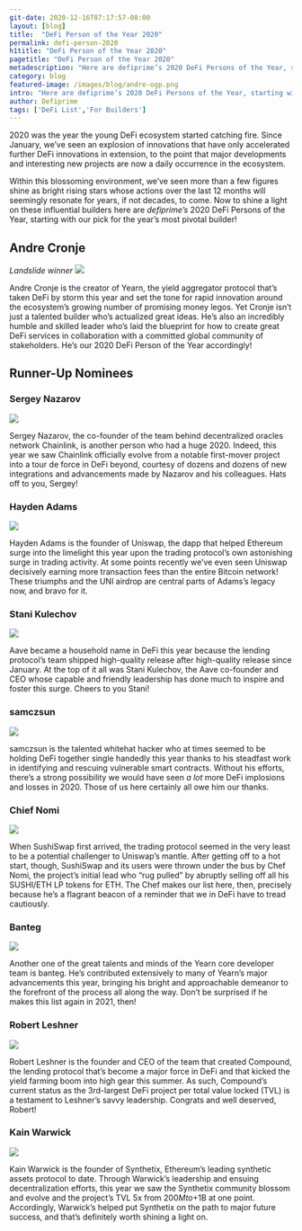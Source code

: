 ```yaml
---
git-date: 2020-12-16T07:17:57-08:00
layout: [blog]
title:  "DeFi Person of the Year 2020"
permalink: defi-person-2020
h1title: "DeFi Person of the Year 2020"
pagetitle: "DeFi Person of the Year 2020"
metadescription: "Here are defiprime’s 2020 DeFi Persons of the Year, starting with our pick for the year’s most pivotal builder"
category: blog
featured-image: /images/blog/andre-ogp.png
intro: "Here are defiprime’s 2020 DeFi Persons of the Year, starting with our pick for the year’s most pivotal builder"
author: Defiprime
tags: ['DeFi List','For Builders']
---
```

2020 was the year the young DeFi ecosystem started catching fire. Since January, we’ve seen an explosion of innovations that have only accelerated further DeFi innovations in extension, to the point that major developments and interesting new projects are now a daily occurrence in the ecosystem.

Within this blossoming environment, we’ve seen more than a few figures shine as bright rising stars whose actions over the last 12 months will seemingly resonate for years, if not decades, to come. Now to shine a light on these influential builders here are _defiprime’s_ 2020 DeFi Persons of the Year, starting with our pick for the year’s most pivotal builder!


## Andre Cronje

_Landslide winner_
![](/images/blog/defi-person-2020/andre-cronje.png)


Andre Cronje is the creator of Yearn, the yield aggregator protocol that’s taken DeFi by storm this year and set the tone for rapid innovation around the ecosystem’s growing number of promising money legos. Yet Cronje isn’t just a talented builder who’s actualized great ideas. He’s also an incredibly humble and skilled leader who’s laid the blueprint for how to create great DeFi services in collaboration with a committed global community of stakeholders. He’s our 2020 DeFi Person of the Year accordingly!


## Runner-Up Nominees


### Sergey Nazarov


![](/images/blog/defi-person-2020/sergei-nazarov.png)


Sergey Nazarov, the co-founder of the team behind decentralized oracles network Chainlink, is another person who had a huge 2020. Indeed, this year we saw Chainlink officially evolve from a notable first-mover project into a tour de force in DeFi beyond, courtesy of dozens and dozens of new integrations and advancements made by Nazarov and his colleagues. Hats off to you, Sergey!


### Hayden Adams

![](/images/blog/defi-person-2020/hayden-adams.png)


Hayden Adams is the founder of Uniswap, the dapp that helped Ethereum surge into the limelight this year upon the trading protocol’s own astonishing surge in trading activity. At some points recently we’ve even seen Uniswap decisively earning more transaction fees than the entire Bitcoin network! These triumphs and the UNI airdrop are central parts of Adams’s legacy now, and bravo for it.


### Stani Kulechov

![](/images/blog/defi-person-2020/stani-kuleshov.png)


Aave became a household name in DeFi this year because the lending protocol’s team shipped high-quality release after high-quality release since January. At the top of it all was Stani Kulechov, the Aave co-founder and CEO whose capable and friendly leadership has done much to inspire and foster this surge. Cheers to you Stani!


### samczsun

![](/images/blog/defi-person-2020/samczsun.png)


samczsun is the talented whitehat hacker who at times seemed to be holding DeFi together single handedly this year thanks to his steadfast work in identifying and rescuing vulnerable smart contracts. Without his efforts, there’s a strong possibility we would have seen _a lot_ more DeFi implosions and losses in 2020. Those of us here certainly all owe him our thanks.


### Chief Nomi

![](/images/blog/defi-person-2020/chief-nomi.png)


When SushiSwap first arrived, the trading protocol seemed in the very least to be a potential challenger to Uniswap’s mantle. After getting off to a hot start, though, SushiSwap and its users were thrown under the bus by Chef Nomi, the project’s initial lead who “rug pulled” by abruptly selling off all his SUSHI/ETH LP tokens for ETH. The Chef makes our list here, then, precisely because he’s a flagrant beacon of a reminder that we in DeFi have to tread cautiously.


### Banteg

![](/images/blog/defi-person-2020/banteg.png)


Another one of the great talents and minds of the Yearn core developer team is banteg. He’s contributed extensively to many of Yearn’s major advancements this year, bringing his bright and approachable demeanor to the forefront of the process all along the way. Don’t be surprised if he makes this list again in 2021, then!


### Robert Leshner

![](/images/blog/defi-person-2020/robert-leshner.png)


Robert Leshner is the founder and CEO of the team that created Compound, the lending protocol that’s become a major force in DeFi and that kicked the yield farming boom into high gear this summer. As such, Compound’s current status as the 3rd-largest DeFi project per total value locked (TVL) is a testament to Leshner’s savvy leadership. Congrats and well deserved, Robert!


### Kain Warwick

![](/images/blog/defi-person-2020/kain-warwick.png)


Kain Warwick is the founder of Synthetix, Ethereum’s leading synthetic assets protocol to date. Through Warwick’s leadership and ensuing decentralization efforts, this year we saw the Synthetix community blossom and evolve and the project’s TVL 5x from $200M to +$1B at one point. Accordingly, Warwick’s helped put Synthetix on the path to major future success, and that’s definitely worth shining a light on.

